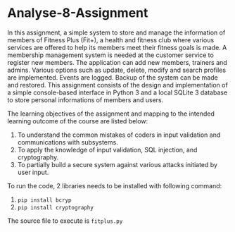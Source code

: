 # Analyse-8-Assignment

In this assignment, a simple system to store and manage the information of members of Fitness Plus (Fit+), a health and fitness club where various services are offered to help its members meet their fitness goals is made. A membership management system is needed at the customer service to register new members.
The application can add new members, trainers and admins. Various options such as update, delete, modify and search profiles are implemented. Events are logged. Backup of the system can be made and restored. 
This assignment consists of the design and implementation of a simple console-based interface in Python 3 and a local SQLite 3 database to store personal informations of members and users.

The learning objectives of the assignment and mapping to the intended learning outcome of the course are listed below:
1.	To understand the common mistakes of coders in input validation and communications with subsystems.
2.	To apply the knowledge of input validation, SQL injection, and cryptography.
3.	To partially build a secure system against various attacks initiated by user input.

To run the code, 2 libraries needs to be installed with following command: 
1) ```pip install bcryp```
2) ```pip install cryptography```

The source file to execute is ```fitplus.py```
